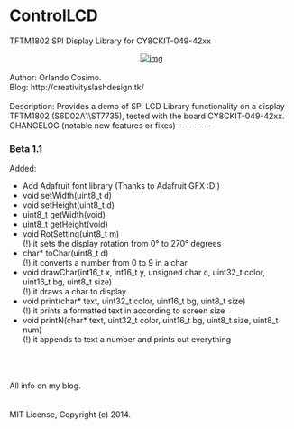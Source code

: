 ControlLCD
==========

TFTM1802 SPI Display Library for CY8CKIT-049-42xx

<div style="text-align: center;">
<a href="http://3.bp.blogspot.com/-NKO-7JuCFo4/U_nTT84kACI/AAAAAAAAEHA/nCHZ5gU6J5Y/s1600/cover.jpg">
<img alt="img" src="http://3.bp.blogspot.com/-NKO-7JuCFo4/U_nTT84kACI/AAAAAAAAEHA/nCHZ5gU6J5Y/s1600/cover.jpg">
</a>
</div>
<br>
Author: Orlando Cosimo.<br>
Blog: http://creativityslashdesign.tk/
<br>
<br>
Description:
Provides a demo of SPI LCD Library functionality on a display TFTM1802 (S6D02A1\ST7735), tested with the board CY8CKIT-049-42xx.
<br>
CHANGELOG (notable new features or fixes)
---------

### Beta 1.1
Added:
* Add Adafruit font library (Thanks to Adafruit GFX :D )
* void setWidth(uint8_t d)
* void setHeight(uint8_t d)
* uint8_t getWidth(void)
* uint8_t getHeight(void)
* void RotSetting(uint8_t m)
<br> (!) it sets the display rotation from 0° to 270° degrees
* char* toChar(uint8_t d)
<br> (!) it converts a number from 0 to 9 in a char
* void drawChar(int16_t x, int16_t y, unsigned char c, uint32_t color, uint16_t bg, uint8_t size)
<br> (!) it draws a char to display
* void print(char* text, uint32_t color, uint16_t bg, uint8_t size)
<br> (!) it prints a formatted text in according to screen size
* void printN(char* text, uint32_t color, uint16_t bg, uint8_t size, uint8_t num)
<br> (!) it appends to text a number and prints out everything
<br>
<br>
<br>
All info on my blog.
<br>
<br>
<br>
MIT License, Copyright (c) 2014.
